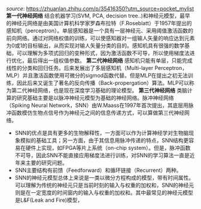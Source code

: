 *source*: https://zhuanlan.zhihu.com/p/35416350?utm_source=pocket_mylist
**第一代神经网络**
结合机器学习(SVM, PCA, decision tree..)和神经元模型，最早的神经元网络是由美国计算机科学家罗森布拉特（F.Roseblatt）于1957年提出的感知机（perceptron）。单层感知器是一个具有一层神经元、采用阈值激活函数的前向网络。通过对网络权值的训练，可以使感知器对一组输人矢量的响应达到元素为0或1的目标输出，从而实现对输人矢量分类的目的。感知机具有很强的数学基础，可以理解为多项式回归的变种形式，因为激活函数不可导，所以使用梯度法进行优化，最后得出一组权值参数。
**第二代神经网络**
感知机只能有单层，只能完成线性的分类和回归任务。后来发展出了多层感知机（Multi-layer Perceptron，MLP）并且激活函数使用可微分的sigmod函数代替。但是MLP在提出之初无法训练，因此后来又诞生了著名的反向传播（Back-propergation）算法。MLP可以称为第二代神经网络，也是现在深度学习基础的理论模型。
**第三代神经网络**
类脑计算的研究基础主要是以脉冲神经元模型为基础的神经网络。脉冲神经网络（Spiking Neural Network，SNN）由W.Maass在1997年首次提出，其底层用脉冲函数模仿生物点信号作为神经元之间的信息传递方式，可以算做第三代神经网络。
- SNN的优点是具有更多的生物解释性，一方面可以作为计算神经学对生物脑现象模拟的基础工具；另一方面，由于其信息用脉冲传递的特点，SNN结构更容易在硬件上实现，如FPGA等片上系统（on-chip system）。但是，脉冲函数不可导，因此SNN不能直接应用梯度法进行训练，对SNN的学习算法一直是近年来主要的研究问题。
- SNN主要结构有前馈（Feedforward）和循环链接（Recurrent）两种。
- SNN的神经元模型总体上来说是一类以微分方程构成的模型，带有时间属性。可以理解为传统的神经元只是当前时刻的输入与权重的加权和，SNN的神经元则是在一定宽度的时间窗内的输入与权重的加权和。其中最常见的神经元模型是L&F(Leak and Fire)模型，
